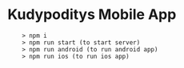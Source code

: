 # Kudypoditys Mobile App

```
	> npm i
	> npm run start (to start server)
	> npm run android (to run android app)
	> npm run ios (to run ios app)
	
```

